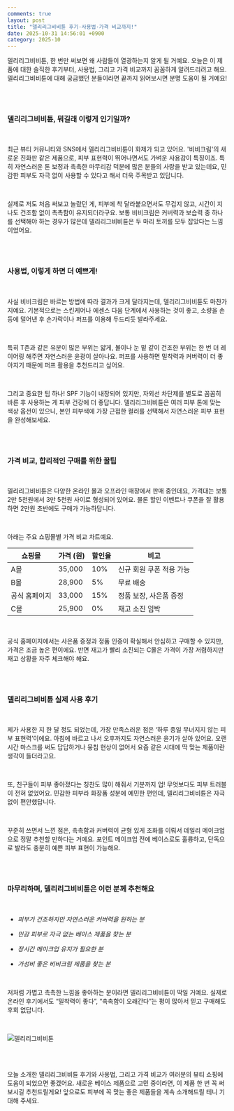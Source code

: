 ```yaml
---
comments: true
layout: post
title: "델리리그비비튠 후기·사용법·가격 비교까지!"
date: 2025-10-31 14:56:01 +0900
category: 2025-10
---
```


델리리그비비튠, 한 번만 써보면 왜 사람들이 열광하는지 알게 될 거예요. 오늘은 이 제품에 대한 솔직한 후기부터, 사용법, 그리고 가격 비교까지 꼼꼼하게 알려드리려고 해요. 델리리그비비튠에 대해 궁금했던 분들이라면 끝까지 읽어보시면 분명 도움이 될 거예요!

<br><br>

### 델리리그비비튠, 뭐길래 이렇게 인기일까?

​

최근 뷰티 커뮤니티와 SNS에서 델리리그비비튠이 화제가 되고 있어요. '비비크림'의 새로운 진화판 같은 제품으로, 피부 표현력이 뛰어나면서도 가벼운 사용감이 특징이죠. 특히 자연스러운 톤 보정과 촉촉한 마무리감 덕분에 많은 분들의 사랑을 받고 있는데요, 민감한 피부도 자극 없이 사용할 수 있다고 해서 더욱 주목받고 있답니다.

​

실제로 저도 처음 써보고 놀랐던 게, 피부에 착 달라붙으면서도 무겁지 않고, 시간이 지나도 건조함 없이 촉촉함이 유지되더라구요. 보통 비비크림은 커버력과 보습력 중 하나를 선택해야 하는 경우가 많은데 델리리그비비튠은 두 마리 토끼를 모두 잡았다는 느낌이었어요.

<br><br>

### 사용법, 이렇게 하면 더 예쁘게!

​

사실 비비크림은 바르는 방법에 따라 결과가 크게 달라지는데, 델리리그비비튠도 마찬가지예요. 기본적으로는 스킨케어나 에센스 다음 단계에서 사용하는 것이 좋고, 소량을 손등에 덜어낸 후 손가락이나 퍼프를 이용해 두드리듯 발라주세요.

​

특히 T존과 같은 유분이 많은 부위는 얇게, 볼이나 눈 밑 같이 건조한 부위는 한 번 더 레이어링 해주면 자연스러운 윤광이 살아나요. 퍼프를 사용하면 밀착력과 커버력이 더 좋아지기 때문에 퍼프 활용을 추천드리고 싶어요.

​

그리고 중요한 팁 하나! SPF 기능이 내장되어 있지만, 자외선 차단제를 별도로 꼼꼼히 바른 후 사용하는 게 피부 건강에 더 좋답니다. 델리리그비비튠은 여러 피부 톤에 맞는 색상 옵션이 있으니, 본인 피부색에 가장 근접한 컬러를 선택해서 자연스러운 피부 표현을 완성해보세요.

<br><br>

### 가격 비교, 합리적인 구매를 위한 꿀팁

​

델리리그비비튠은 다양한 온라인 몰과 오프라인 매장에서 판매 중인데요, 가격대는 보통 2만 5천원에서 3만 5천원 사이로 형성되어 있어요. 물론 할인 이벤트나 쿠폰을 잘 활용하면 2만원 초반에도 구매가 가능하답니다.

​

아래는 주요 쇼핑몰별 가격 비교 차트예요.

| 쇼핑몰       | 가격 (원)  | 할인율    | 비고                      |
|--------------|------------|----------|---------------------------|
| A몰          | 35,000     | 10%      | 신규 회원 쿠폰 적용 가능   |
| B몰          | 28,900     | 5%       | 무료 배송                  |
| 공식 홈페이지 | 33,000     | 15%      | 정품 보장, 사은품 증정     |
| C몰          | 25,900     | 0%       | 재고 소진 임박               |

​

공식 홈페이지에서는 사은품 증정과 정품 인증이 확실해서 안심하고 구매할 수 있지만, 가격은 조금 높은 편이에요. 반면 재고가 빨리 소진되는 C몰은 가격이 가장 저렴하지만 재고 상황을 자주 체크해야 해요.

<br><br>

### 델리리그비비튠 실제 사용 후기

​

제가 사용한 지 한 달 정도 되었는데, 가장 만족스러운 점은 ‘하루 종일 무너지지 않는 피부 표현력’이에요. 아침에 바르고 나서 오후까지도 자연스러운 윤기가 살아 있어요. 오랜 시간 마스크를 써도 답답하거나 뭉침 현상이 없어서 요즘 같은 시대에 딱 맞는 제품이란 생각이 들더라고요.

​

또, 친구들이 피부 좋아졌다는 칭찬도 많이 해줘서 기분까지 업! 무엇보다도 피부 트러블이 전혀 없었어요. 민감한 피부라 화장품 성분에 예민한 편인데, 델리리그비비튠은 자극 없이 편안했답니다.

​

꾸준히 쓰면서 느낀 점은, 촉촉함과 커버력이 균형 있게 조화를 이뤄서 데일리 메이크업으로 정말 추천할 만하다는 거예요. 포인트 메이크업 전에 베이스로도 훌륭하고, 단독으로 발라도 충분히 예쁜 피부 표현이 가능해요.

<br><br>

### 마무리하며, 델리리그비비튠은 이런 분께 추천해요

​

- *피부가 건조하지만 자연스러운 커버력을 원하는 분*

- *민감 피부로 자극 없는 베이스 제품을 찾는 분*

- *장시간 메이크업 유지가 필요한 분*

- *가성비 좋은 비비크림 제품을 찾는 분*

​

저처럼 가볍고 촉촉한 느낌을 좋아하는 분이라면 델리리그비비튠이 딱일 거예요. 실제로 온라인 후기에서도 “밀착력이 좋다”, “촉촉함이 오래간다”는 평이 많아서 믿고 구매해도 후회 없답니다.

​

![델리리그비비튠](http://shop1.phinf.naver.net/20251021_150/1761012058877vJIla_JPEG/6969132697247561_58781293.jpg)

<br><br>

오늘 소개한 델리리그비비튠 후기와 사용법, 그리고 가격 비교가 여러분의 뷰티 쇼핑에 도움이 되었으면 좋겠어요. 새로운 베이스 제품으로 고민 중이라면, 이 제품 한 번 꼭 써보시길 추천드릴게요! 앞으로도 피부에 꼭 맞는 좋은 제품들을 계속 소개해드릴 테니 기대해 주세요.